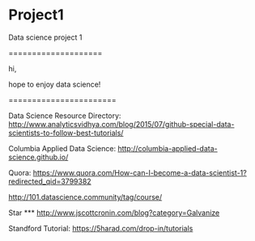 # Project1
Data science project 1

====================

hi,

hope to enjoy data science!

=======================

Data Science Resource Directory:
http://www.analyticsvidhya.com/blog/2015/07/github-special-data-scientists-to-follow-best-tutorials/

Columbia Applied Data Science:
http://columbia-applied-data-science.github.io/

Quora:
https://www.quora.com/How-can-I-become-a-data-scientist-1?redirected_qid=3799382

http://101.datascience.community/tag/course/

Star ***
http://www.jscottcronin.com/blog?category=Galvanize

Standford Tutorial:
https://5harad.com/drop-in/tutorials
